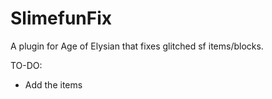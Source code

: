# SlimefunFix
A plugin for Age of Elysian that fixes glitched sf items/blocks.

TO-DO:
- Add the items
